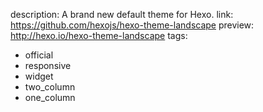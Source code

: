 description: A brand new default theme for Hexo.
link: https://github.com/hexojs/hexo-theme-landscape
preview: http://hexo.io/hexo-theme-landscape
tags:
  - official
  - responsive
  - widget
  - two_column
  - one_column
